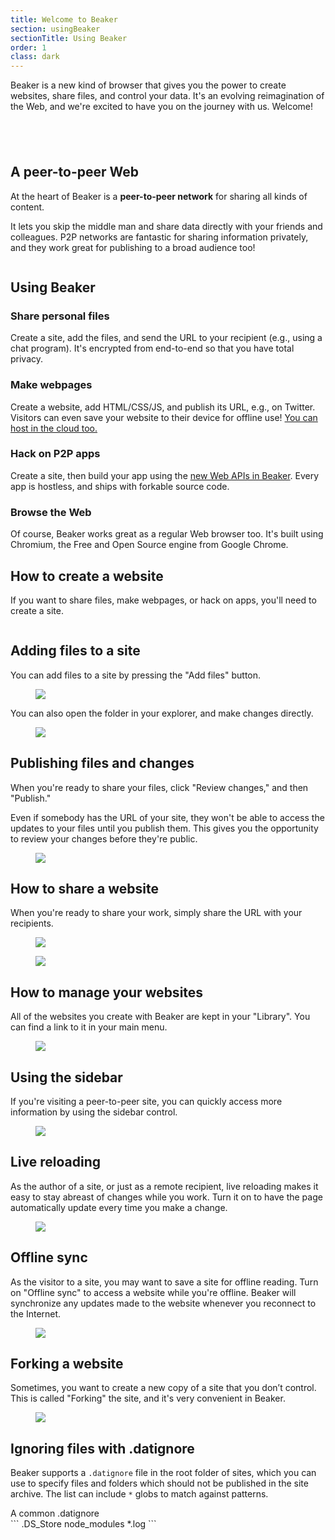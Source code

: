 ```yaml
---
title: Welcome to Beaker
section: usingBeaker
sectionTitle: Using Beaker
order: 1
class: dark
---
```


Beaker is a new kind of browser that gives you the power to create websites,
share files, and control your data. It's an evolving reimagination of the Web,
and we're excited to have you on the journey with us. Welcome!

<img data-src="/img/logo/256x256.png" style="display: block; margin: 3em auto">

<section markdown="1">

## A peer-to-peer Web

At the heart of Beaker is a **peer-to-peer network** for sharing all kinds of
content.

It lets you skip the middle man and share data directly with your
friends and colleagues. P2P networks are fantastic for sharing information
privately, and they work great for publishing to a broad audience too!

<figure>
<img data-src="/img/docs/tour-site-peer-count.png">
</figure>

</section>

<section markdown="1">

## Using Beaker

### Share personal files

Create a site, add the files, and send the URL to your recipient (e.g., using a
chat program). It's encrypted from end-to-end so that you have total privacy.

### Make webpages

Create a website, add HTML/CSS/JS, and publish its URL, e.g., on Twitter.
Visitors can even save your website to their device for offline use!
[You can host in the
cloud too.](/docs/tutorials/host-outside-of-beaker.html)

### Hack on P2P apps

Create a site, then build your app
using the [new Web APIs in Beaker](/docs/apis/). Every app is hostless, and
ships with forkable source code.

### Browse the Web

Of course, Beaker works great as a regular Web browser too. It's built using
Chromium, the Free and Open Source engine from Google Chrome.

</section>

<section markdown="1">

## How to create a website

If you want to share files, make webpages, or hack on apps, you'll need to
create a site.

<figure>
<img data-src="/img/docs/tour-new-site.jpg">
</figure>

</section>

<section markdown="1">

## Adding files to a site

You can add files to a site by pressing the "Add files" button.

<figure>
  <img class="screenshot" src="/img/docs/tour-import-files1.png"/>
</figure>

You can also open the folder in your explorer, and make changes directly.

<figure>
  <img class="screenshot" src="/img/docs/tour-new-site-publish1.png"/>
</figure>


</section>

<section markdown="1">

## Publishing files and changes

When you're ready to share your files, click "Review changes," and then "Publish."

Even if somebody has the URL of your site, they won't be able to access the
updates to your files until you publish them. This gives you the opportunity
to review your changes before they're public.

<figure>
  <img class="screenshot" src="/img/docs/tour-new-site-publish3.png"/>
</figure>

</section>

<section markdown="1">

## How to share a website

When you're ready to share your work, simply share the URL with your recipients.

<figure>
  <img class="screenshot" src="/img/docs/tour-share-site1.png"/>
</figure>

<figure>
  <img class="screenshot" src="/img/docs/tour-share-site2.png"/>
</figure>

</section>

<section markdown="1">

## How to manage your websites

All of the websites you create with Beaker are kept in your "Library". You can
find a link to it in your main menu.

<figure>
  <img class="screenshot" src="/img/docs/tour-library1.jpg"/>
</figure>

</section>

<section markdown="1">

## Using the sidebar

If you're visiting a peer-to-peer site, you can quickly access more information
by using the sidebar control.

<figure>
  <img class="screenshot" src="/img/docs/tour-sidebar1.png"/>
</figure>

</section>

<section markdown="1">

## Live reloading

As the author of a site, or just as a remote recipient, live reloading makes it
easy to stay abreast of changes while you work. Turn it on to have the page
automatically update every time you make a change.

<figure>
  <img class="screenshot" src="/img/docs/tour-livereloading.png"/>
</figure>

</section>

<section markdown="1">

## Offline sync

As the visitor to a site, you may want to save a site for offline reading.
Turn on "Offline sync" to access a website while you're offline. Beaker will
synchronize any updates made to the website whenever you reconnect to the Internet.

<figure>
  <img class="screenshot" src="/img/docs/tour-sync-for-offline2.png"/>
</figure>

</section>

<section markdown="1">

## Forking a website

Sometimes, you want to create a new copy of a site that you don’t control. This is
called "Forking" the site, and it's very convenient in Beaker.

<figure>
  <img class="screenshot" src="/img/docs/tour-fork1.jpg"/>
</figure>

</section>

<section markdown="1">

## Ignoring files with .datignore

Beaker supports a `.datignore` file in the root folder of sites, which you can use to specify files and folders which should not be published in the site archive. The list can include `*` globs to match against patterns.

<figcaption class="code">A common .datignore</figcaption>
```
.DS_Store
node_modules
*.log
```

</section>
